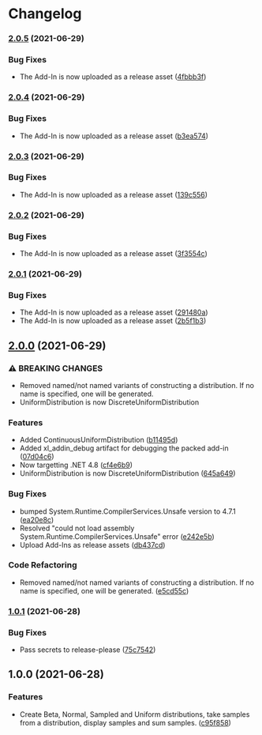 # Changelog

### [2.0.5](https://www.github.com/andrewesweet/FullMonty/compare/v2.0.4...v2.0.5) (2021-06-29)


### Bug Fixes

* The Add-In is now uploaded as a release asset ([4fbbb3f](https://www.github.com/andrewesweet/FullMonty/commit/4fbbb3fe2ab730c84338bae869ea6188d398fb84))

### [2.0.4](https://www.github.com/andrewesweet/FullMonty/compare/v2.0.3...v2.0.4) (2021-06-29)


### Bug Fixes

* The Add-In is now uploaded as a release asset ([b3ea574](https://www.github.com/andrewesweet/FullMonty/commit/b3ea574bae6bc5137546d7e6aa6970bb7eb455b4))

### [2.0.3](https://www.github.com/andrewesweet/FullMonty/compare/v2.0.2...v2.0.3) (2021-06-29)


### Bug Fixes

* The Add-In is now uploaded as a release asset ([139c556](https://www.github.com/andrewesweet/FullMonty/commit/139c556df7f645f6b38c622cf9e022d87a0e1592))

### [2.0.2](https://www.github.com/andrewesweet/FullMonty/compare/v2.0.1...v2.0.2) (2021-06-29)


### Bug Fixes

* The Add-In is now uploaded as a release asset ([3f3554c](https://www.github.com/andrewesweet/FullMonty/commit/3f3554c8736fd1d856483f5973cd4e96978d0afe))

### [2.0.1](https://www.github.com/andrewesweet/FullMonty/compare/v2.0.0...v2.0.1) (2021-06-29)


### Bug Fixes

* The Add-In is now uploaded as a release asset ([291480a](https://www.github.com/andrewesweet/FullMonty/commit/291480aab03fff5a8590f9f664b5694aa9be5408))
* The Add-In is now uploaded as a release asset ([2b5f1b3](https://www.github.com/andrewesweet/FullMonty/commit/2b5f1b3757480487b3552f24333f57a292b91218))

## [2.0.0](https://www.github.com/andrewesweet/FullMonty/compare/v1.0.1...v2.0.0) (2021-06-29)


### ⚠ BREAKING CHANGES

* Removed named/not named variants of constructing a distribution. If no name is specified, one will be generated.
* UniformDistribution is now DiscreteUniformDistribution

### Features

* Added ContinuousUniformDistribution ([b11495d](https://www.github.com/andrewesweet/FullMonty/commit/b11495da7d4108014f917ea19fac93b7d6d7c711))
* Added xl_addin_debug artifact for debugging the packed add-in ([07d04c6](https://www.github.com/andrewesweet/FullMonty/commit/07d04c6a73b8aed69ad1dbbdbc7d7b1df960de70))
* Now targetting .NET 4.8 ([cf4e6b9](https://www.github.com/andrewesweet/FullMonty/commit/cf4e6b98365d26b976e8d8c5301be91eee55cb6f))
* UniformDistribution is now DiscreteUniformDistribution ([645a649](https://www.github.com/andrewesweet/FullMonty/commit/645a64997893cbfaf281e12d4080eca220a589de))


### Bug Fixes

* bumped System.Runtime.CompilerServices.Unsafe version to 4.7.1 ([ea20e8c](https://www.github.com/andrewesweet/FullMonty/commit/ea20e8cd23055ff25748dc9f0b91123677d752ce))
* Resolved "could not load assembly System.Runtime.CompilerServices.Unsafe" error ([e242e5b](https://www.github.com/andrewesweet/FullMonty/commit/e242e5b7bf8888ff794399cd132bbb3336f33c3a))
* Upload Add-Ins as release assets ([db437cd](https://www.github.com/andrewesweet/FullMonty/commit/db437cd9b02e834bc5d622d8b8961d708e406f7f))


### Code Refactoring

* Removed named/not named variants of constructing a distribution. If no name is specified, one will be generated. ([e5cd55c](https://www.github.com/andrewesweet/FullMonty/commit/e5cd55c8a304c5358f789a9650d08704eba96ed7))

### [1.0.1](https://www.github.com/andrewesweet/FullMonty/compare/v1.0.0...v1.0.1) (2021-06-28)


### Bug Fixes

* Pass secrets to release-please ([75c7542](https://www.github.com/andrewesweet/FullMonty/commit/75c754203551c95601576f55fe2022dd8d28abc8))

## 1.0.0 (2021-06-28)


### Features

* Create Beta, Normal, Sampled and Uniform distributions, take samples from a distribution, display samples and sum samples. ([c95f858](https://www.github.com/andrewesweet/FullMonty/commit/c95f858ae2d97e1ad4439b1f78c9dcac85633242))
